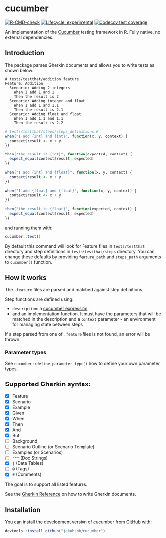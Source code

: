 
# cucumber

<!-- badges: start -->
[![R-CMD-check](https://github.com/jakubsob/cucumber/actions/workflows/R-CMD-check.yaml/badge.svg)](https://github.com/jakubsob/cucumber/actions/workflows/R-CMD-check.yaml)
[![Lifecycle: experimental](https://img.shields.io/badge/lifecycle-experimental-orange.svg)](https://lifecycle.r-lib.org/articles/stages.html#experimental)
[![Codecov test coverage](https://codecov.io/gh/jakubsob/cucumber/branch/main/graph/badge.svg)](https://app.codecov.io/gh/jakubsob/cucumber?branch=main)
<!-- badges: end -->

An implementation of the [Cucumber](https://cucumber.io/) testing framework in R. Fully native, no external dependencies.

## Introduction

The package parses Gherkin documents and allows you to write tests as shown below:

```gherkin
# tests/testthat/addition.feature
Feature: Addition
  Scenario: Adding 2 integers
    When I add 1 and 1
    Then the result is 2
  Scenario: Adding integer and float
    When I add 1 and 1.1
    Then the result is 2.1
  Scenario: Adding float and float
    When I add 1.1 and 1.1
    Then the result is 2.2
```

```r
# tests/testthat/steps/steps_definitions.R
when("I add {int} and {int}", function(x, y, context) {
  context$result <- x + y
})

then("the result is {int}", function(expected, context) {
  expect_equal(context$result, expected)
})

when("I add {int} and {float}", function(x, y, context) {
  context$result <- x + y
})

when("I add {float} and {float}", function(x, y, context) {
  context$result <- x + y
})

then("the result is {float}", function(expected, context) {
  expect_equal(context$result, expected)
})
```

and running them with:

```r
cucumber::test()
```

By default this command will look for Feature files in `tests/testthat` directory and step definitions in `tests/testthat/steps` directory. You can change these defaults by providing `feature_path` and `steps_path` arguments to `cucumber()` function.

## How it works

The `.feature` files are parsed and matched against step definitions.

Step functions are defined using:
- `description`: a [cucumber expression](https://github.com/cucumber/cucumber-expressions).
- and an implementation function. It must have the parameters that will be matched in the description and a `context` parameter - an environment for managing state between steps.

If a step parsed from one of `.feature` files is not found, an error will be thrown.

### Parameter types

See `cucumber::define_parameter_type()` how to define your own parameter types.

## Supported Gherkin syntax:

- [x] Feature
- [x] Scenario
- [x] Example
- [x] Given
- [x] When
- [x] Then
- [x] And
- [x] But
- [ ] Background
- [ ] Scenario Outline (or Scenario Template)
- [ ] Examples (or Scenarios)
- [ ] `"""` (Doc Strings)
- [x] `|` (Data Tables)
- [ ] `@` (Tags)
- [x] `#` (Comments)

The goal is to support all listed features.

See the [Gherkin Reference](https://cucumber.io/docs/gherkin/reference/) on how to write Gherkin documents.

## Installation

You can install the development version of cucumber from [GitHub](https://github.com/) with:

``` r
devtools::install_github("jakubsob/cucumber")
```
